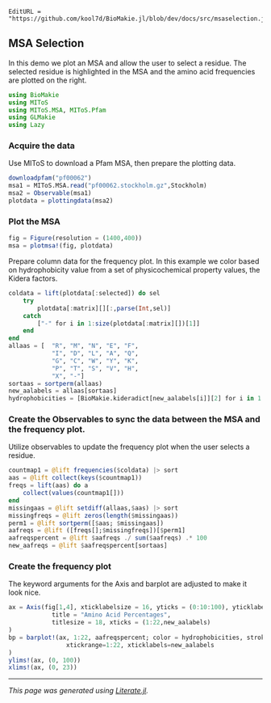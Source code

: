 ```@meta
EditURL = "https://github.com/kool7d/BioMakie.jl/blob/dev/docs/src/msaselection.jl"
```

## MSA Selection
In this demo we plot an MSA and allow the user to select a residue.
The selected residue is highlighted in the MSA and the amino acid frequencies
are plotted on the right.

````julia
using BioMakie
using MIToS
using MIToS.MSA, MIToS.Pfam
using GLMakie
using Lazy
````

### Acquire the data
Use MIToS to download a Pfam MSA, then prepare the plotting data.

````julia
downloadpfam("pf00062")
msa1 = MIToS.MSA.read("pf00062.stockholm.gz",Stockholm)
msa2 = Observable(msa1)
plotdata = plottingdata(msa2)
````

### Plot the MSA

````julia
fig = Figure(resolution = (1400,400))
msa = plotmsa!(fig, plotdata)
````

Prepare column data for the frequency plot. In this example we color based
on hydrophobicity value from a set of physicochemical property values,
the Kidera factors.

````julia
coldata = lift(plotdata[:selected]) do sel
    try
        plotdata[:matrix][][:,parse(Int,sel)]
    catch
        ["-" for i in 1:size(plotdata[:matrix][])[1]]
    end
end
allaas = [  "R", "M", "N", "E", "F",
            "I", "D", "L", "A", "Q",
            "G", "C", "W", "Y", "K",
            "P", "T", "S", "V", "H",
            "X", "-"]
sortaas = sortperm(allaas)
new_aalabels = allaas[sortaas]
hydrophobicities = [BioMakie.kideradict[new_aalabels[i]][2] for i in 1:length(new_aalabels)]
````

### Create the Observables to sync the data between the MSA and the frequency plot.
Utilize observables to update the frequency plot when the user selects a residue.

````julia
countmap1 = @lift frequencies($coldata) |> sort
aas = @lift collect(keys($countmap1))
freqs = lift(aas) do a
    collect(values(countmap1[]))
end
missingaas = @lift setdiff(allaas,$aas) |> sort
missingfreqs = @lift zeros(length($missingaas))
perm1 = @lift sortperm([$aas; $missingaas])
aafreqs = @lift ([freqs[];$missingfreqs])[$perm1]
aafreqspercent = @lift $aafreqs ./ sum($aafreqs) .* 100
new_aafreqs = @lift $aafreqspercent[sortaas]
````

### Create the frequency plot
The keyword arguments for the Axis and barplot are adjusted to make it look nice.

````julia
ax = Axis(fig[1,4], xticklabelsize = 16, yticks = (0:10:100), yticklabelsize = 20,
            title = "Amino Acid Percentages",
            titlesize = 18, xticks = (1:22,new_aalabels)
)
bp = barplot!(ax, 1:22, aafreqspercent; color = hydrophobicities, strokewidth = 1,
                xtickrange=1:22, xticklabels=new_aalabels
)
ylims!(ax, (0, 100))
xlims!(ax, (0, 23))
````

---

*This page was generated using [Literate.jl](https://github.com/fredrikekre/Literate.jl).*


